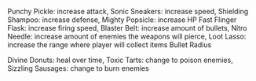 Punchy Pickle: increase attack,
Sonic Sneakers: increase speed,
Shielding Shampoo: increase defense,
Mighty Popsicle: increase HP
Fast Flinger Flask: increase firing speed,
Blaster Belt: increase amount of bullets,
Nitro Needle: increase amount of enemies the weapons will pierce,
Loot Lasso: increase the range where player will collect items
Bullet Radius

Divine Donuts: heal over time,
Toxic Tarts: change to poison enemies,
Sizzling Sausages: change to burn enemies
